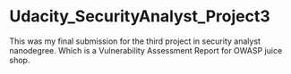 # Udacity_SecurityAnalyst_Project3
This was my final submission for the third project in security analyst nanodegree. Which is a Vulnerability Assessment Report for OWASP juice shop.

